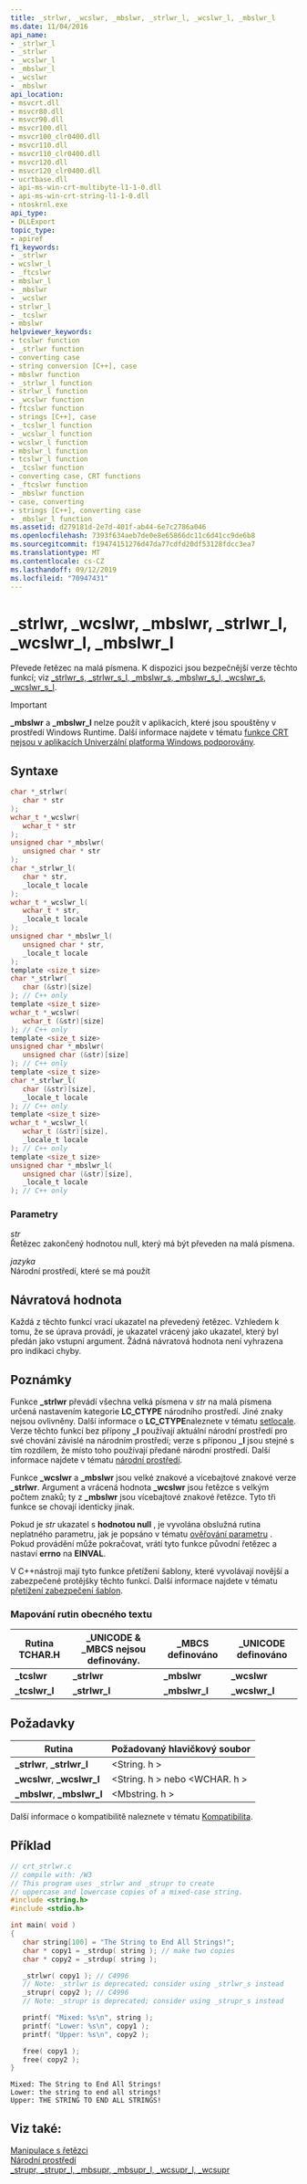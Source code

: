 ```yaml
---
title: _strlwr, _wcslwr, _mbslwr, _strlwr_l, _wcslwr_l, _mbslwr_l
ms.date: 11/04/2016
api_name:
- _strlwr_l
- _strlwr
- _wcslwr_l
- _mbslwr_l
- _wcslwr
- _mbslwr
api_location:
- msvcrt.dll
- msvcr80.dll
- msvcr90.dll
- msvcr100.dll
- msvcr100_clr0400.dll
- msvcr110.dll
- msvcr110_clr0400.dll
- msvcr120.dll
- msvcr120_clr0400.dll
- ucrtbase.dll
- api-ms-win-crt-multibyte-l1-1-0.dll
- api-ms-win-crt-string-l1-1-0.dll
- ntoskrnl.exe
api_type:
- DLLExport
topic_type:
- apiref
f1_keywords:
- _strlwr
- wcslwr_l
- _ftcslwr
- mbslwr_l
- _mbslwr
- _wcslwr
- strlwr_l
- _tcslwr
- mbslwr
helpviewer_keywords:
- tcslwr function
- _strlwr function
- converting case
- string conversion [C++], case
- mbslwr function
- _strlwr_l function
- strlwr_l function
- _wcslwr function
- ftcslwr function
- strings [C++], case
- _tcslwr_l function
- _wcslwr_l function
- wcslwr_l function
- mbslwr_l function
- tcslwr_l function
- _tcslwr function
- converting case, CRT functions
- _ftcslwr function
- _mbslwr function
- case, converting
- strings [C++], converting case
- _mbslwr_l function
ms.assetid: d279181d-2e7d-401f-ab44-6e7c2786a046
ms.openlocfilehash: 7393f634aeb7de0e8e65866dc11c6d41cc9de6b8
ms.sourcegitcommit: f19474151276d47da77cdfd20df53128fdcc3ea7
ms.translationtype: MT
ms.contentlocale: cs-CZ
ms.lasthandoff: 09/12/2019
ms.locfileid: "70947431"
---
```

# <a name="_strlwr-_wcslwr-_mbslwr-_strlwr_l-_wcslwr_l-_mbslwr_l"></a>_strlwr, _wcslwr, _mbslwr, _strlwr_l, _wcslwr_l, _mbslwr_l

Převede řetězec na malá písmena. K dispozici jsou bezpečnější verze těchto funkcí; viz [_strlwr_s, _strlwr_s_l, _mbslwr_s, _mbslwr_s_l, _wcslwr_s, _wcslwr_s_l](strlwr-s-strlwr-s-l-mbslwr-s-mbslwr-s-l-wcslwr-s-wcslwr-s-l.md).

> [!IMPORTANT]
> **_mbslwr** a **_mbslwr_l** nelze použít v aplikacích, které jsou spouštěny v prostředí Windows Runtime. Další informace najdete v tématu [funkce CRT nejsou v aplikacích Univerzální platforma Windows podporovány](../../cppcx/crt-functions-not-supported-in-universal-windows-platform-apps.md).

## <a name="syntax"></a>Syntaxe

```C
char *_strlwr(
   char * str
);
wchar_t *_wcslwr(
   wchar_t * str
);
unsigned char *_mbslwr(
   unsigned char * str
);
char *_strlwr_l(
   char * str,
   _locale_t locale
);
wchar_t *_wcslwr_l(
   wchar_t * str,
   _locale_t locale
);
unsigned char *_mbslwr_l(
   unsigned char * str,
   _locale_t locale
);
template <size_t size>
char *_strlwr(
   char (&str)[size]
); // C++ only
template <size_t size>
wchar_t *_wcslwr(
   wchar_t (&str)[size]
); // C++ only
template <size_t size>
unsigned char *_mbslwr(
   unsigned char (&str)[size]
); // C++ only
template <size_t size>
char *_strlwr_l(
   char (&str)[size],
   _locale_t locale
); // C++ only
template <size_t size>
wchar_t *_wcslwr_l(
   wchar_t (&str)[size],
   _locale_t locale
); // C++ only
template <size_t size>
unsigned char *_mbslwr_l(
   unsigned char (&str)[size],
   _locale_t locale
); // C++ only
```

### <a name="parameters"></a>Parametry

*str*<br/>
Řetězec zakončený hodnotou null, který má být převeden na malá písmena.

*jazyka*<br/>
Národní prostředí, které se má použít

## <a name="return-value"></a>Návratová hodnota

Každá z těchto funkcí vrací ukazatel na převedený řetězec. Vzhledem k tomu, že se úprava provádí, je ukazatel vrácený jako ukazatel, který byl předán jako vstupní argument. Žádná návratová hodnota není vyhrazena pro indikaci chyby.

## <a name="remarks"></a>Poznámky

Funkce **_strlwr** převádí všechna velká písmena v *str* na malá písmena určená nastavením kategorie **LC_CTYPE** národního prostředí. Jiné znaky nejsou ovlivněny. Další informace o **LC_CTYPE**naleznete v tématu [setlocale](setlocale-wsetlocale.md). Verze těchto funkcí bez přípony **_l** používají aktuální národní prostředí pro své chování závislé na národním prostředí; verze s příponou **_l** jsou stejné s tím rozdílem, že místo toho používají předané národní prostředí. Další informace najdete v tématu [národní prostředí](../../c-runtime-library/locale.md).

Funkce **_wcslwr** a **_mbslwr** jsou velké znakové a vícebajtové znakové verze **_strlwr**. Argument a vrácená hodnota **_wcslwr** jsou řetězce s velkým počtem znaků; ty z **_mbslwr** jsou vícebajtové znakové řetězce. Tyto tři funkce se chovají identicky jinak.

Pokud je *str* ukazatel s **hodnotou null** , je vyvolána obslužná rutina neplatného parametru, jak je popsáno v tématu [ověřování parametru](../../c-runtime-library/parameter-validation.md) . Pokud provádění může pokračovat, vrátí tyto funkce původní řetězec a nastaví **errno** na **EINVAL**.

V C++nástroji mají tyto funkce přetížení šablony, které vyvolávají novější a zabezpečené protějšky těchto funkcí. Další informace najdete v tématu [přetížení zabezpečení šablon](../../c-runtime-library/secure-template-overloads.md).

### <a name="generic-text-routine-mappings"></a>Mapování rutin obecného textu

|Rutina TCHAR.H|_UNICODE & _MBCS nejsou definovány.|_MBCS definováno|_UNICODE definováno|
|---------------------|------------------------------------|--------------------|-----------------------|
|**_tcslwr**|**_strlwr**|**_mbslwr**|**_wcslwr**|
|**_tcslwr_l**|**_strlwr_l**|**_mbslwr_l**|**_wcslwr_l**|

## <a name="requirements"></a>Požadavky

|Rutina|Požadovaný hlavičkový soubor|
|-------------|---------------------|
|**_strlwr**, **_strlwr_l**|\<String. h >|
|**_wcslwr**, **_wcslwr_l**|\<String. h > nebo \<WCHAR. h >|
|**_mbslwr**, **_mbslwr_l**|\<Mbstring. h >|

Další informace o kompatibilitě naleznete v tématu [Kompatibilita](../../c-runtime-library/compatibility.md).

## <a name="example"></a>Příklad

```C
// crt_strlwr.c
// compile with: /W3
// This program uses _strlwr and _strupr to create
// uppercase and lowercase copies of a mixed-case string.
#include <string.h>
#include <stdio.h>

int main( void )
{
   char string[100] = "The String to End All Strings!";
   char * copy1 = _strdup( string ); // make two copies
   char * copy2 = _strdup( string );

   _strlwr( copy1 ); // C4996
   // Note: _strlwr is deprecated; consider using _strlwr_s instead
   _strupr( copy2 ); // C4996
   // Note: _strupr is deprecated; consider using _strupr_s instead

   printf( "Mixed: %s\n", string );
   printf( "Lower: %s\n", copy1 );
   printf( "Upper: %s\n", copy2 );

   free( copy1 );
   free( copy2 );
}
```

```Output
Mixed: The String to End All Strings!
Lower: the string to end all strings!
Upper: THE STRING TO END ALL STRINGS!
```

## <a name="see-also"></a>Viz také:

[Manipulace s řetězci](../../c-runtime-library/string-manipulation-crt.md)<br/>
[Národní prostředí](../../c-runtime-library/locale.md)<br/>
[_strupr, _strupr_l, _mbsupr, _mbsupr_l, _wcsupr_l, _wcsupr](strupr-strupr-l-mbsupr-mbsupr-l-wcsupr-l-wcsupr.md)<br/>
